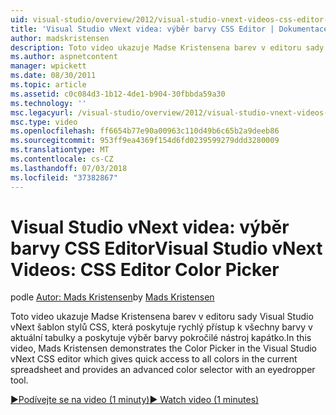 ```yaml
---
uid: visual-studio/overview/2012/visual-studio-vnext-videos-css-editor-color-picker
title: 'Visual Studio vNext videa: výběr barvy CSS Editor | Dokumentace Microsoftu'
author: madskristensen
description: Toto video ukazuje Madse Kristensena barev v editoru sady Visual Studio vNext šablon stylů CSS, která zobrazuje barvy v aktuální tabulky a poskytuje...
ms.author: aspnetcontent
manager: wpickett
ms.date: 08/30/2011
ms.topic: article
ms.assetid: c0c084d3-1b12-4de1-b904-30fbbda59a30
ms.technology: ''
msc.legacyurl: /visual-studio/overview/2012/visual-studio-vnext-videos-css-editor-color-picker
msc.type: video
ms.openlocfilehash: ff6654b77e90a00963c110d49b6c65b2a9deeb86
ms.sourcegitcommit: 953ff9ea4369f154d6fd0239599279ddd3280009
ms.translationtype: MT
ms.contentlocale: cs-CZ
ms.lasthandoff: 07/03/2018
ms.locfileid: "37382867"
---
```

<a name="visual-studio-vnext-videos-css-editor-color-picker"></a><span data-ttu-id="b1cde-103">Visual Studio vNext videa: výběr barvy CSS Editor</span><span class="sxs-lookup"><span data-stu-id="b1cde-103">Visual Studio vNext Videos: CSS Editor Color Picker</span></span>
====================
<span data-ttu-id="b1cde-104">podle [Autor: Mads Kristensen](https://github.com/madskristensen)</span><span class="sxs-lookup"><span data-stu-id="b1cde-104">by [Mads Kristensen](https://github.com/madskristensen)</span></span>

<span data-ttu-id="b1cde-105">Toto video ukazuje Madse Kristensena barev v editoru sady Visual Studio vNext šablon stylů CSS, která poskytuje rychlý přístup k všechny barvy v aktuální tabulky a poskytuje výběr barvy pokročilé nástroj kapátko.</span><span class="sxs-lookup"><span data-stu-id="b1cde-105">In this video, Mads Kristensen demonstrates the Color Picker in the Visual Studio vNext CSS editor which gives quick access to all colors in the current spreadsheet and provides an advanced color selector with an eyedropper tool.</span></span>

[<span data-ttu-id="b1cde-106">&#9654;Podívejte se na video (1 minuty)</span><span class="sxs-lookup"><span data-stu-id="b1cde-106">&#9654; Watch video (1 minutes)</span></span>](https://channel9.msdn.com/Blogs/ASP-NET-Site-Videos/visual-studio-vnext-videos-css-editor-color-picker)
